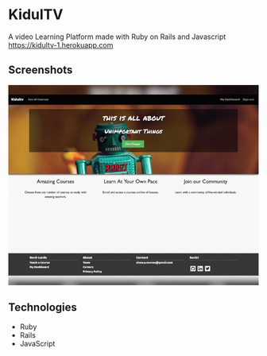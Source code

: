 # KidulTV
A video Learning Platform made with Ruby on Rails and Javascript 
https://kidultv-1.herokuapp.com

## Screenshots
![Example screenshot](./kidultv.JPG)

## Technologies
* Ruby
* Rails
* JavaScript
